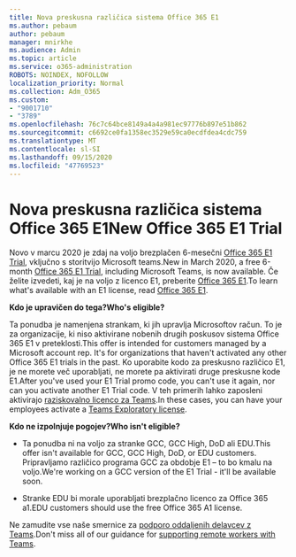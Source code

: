 ```yaml
---
title: Nova preskusna različica sistema Office 365 E1
ms.author: pebaum
author: pebaum
manager: mnirkhe
ms.audience: Admin
ms.topic: article
ms.service: o365-administration
ROBOTS: NOINDEX, NOFOLLOW
localization_priority: Normal
ms.collection: Adm_O365
ms.custom:
- "9001710"
- "3789"
ms.openlocfilehash: 76c7c64bce8149a4a4a981ec97776b897e51b862
ms.sourcegitcommit: c6692ce0fa1358ec3529e59ca0ecdfdea4cdc759
ms.translationtype: MT
ms.contentlocale: sl-SI
ms.lasthandoff: 09/15/2020
ms.locfileid: "47769523"
---
```

# <a name="new-office-365-e1-trial"></a><span data-ttu-id="f74db-102">Nova preskusna različica sistema Office 365 E1</span><span class="sxs-lookup"><span data-stu-id="f74db-102">New Office 365 E1 Trial</span></span>

<span data-ttu-id="f74db-103">Novo v marcu 2020 je zdaj na voljo brezplačen 6-mesečni [Office 365 E1 Trial](https://docs.microsoft.com/MicrosoftTeams/e1-trial-license), vključno s storitvijo Microsoft teams.</span><span class="sxs-lookup"><span data-stu-id="f74db-103">New in March 2020, a free 6-month [Office 365 E1 Trial](https://docs.microsoft.com/MicrosoftTeams/e1-trial-license), including Microsoft Teams, is now available.</span></span> <span data-ttu-id="f74db-104">Če želite izvedeti, kaj je na voljo z licenco E1, preberite [Office 365 E1](https://www.microsoft.com/microsoft-365/business/office-365-enterprise-e1-business-software).</span><span class="sxs-lookup"><span data-stu-id="f74db-104">To learn what's available with an E1 license, read [Office 365 E1](https://www.microsoft.com/microsoft-365/business/office-365-enterprise-e1-business-software).</span></span>

<span data-ttu-id="f74db-105">**Kdo je upravičen do tega?**</span><span class="sxs-lookup"><span data-stu-id="f74db-105">**Who's eligible?**</span></span>

<span data-ttu-id="f74db-106">Ta ponudba je namenjena strankam, ki jih upravlja Microsoftov račun. To je za organizacije, ki niso aktivirane nobenih drugih poskusov sistema Office 365 E1 v preteklosti.</span><span class="sxs-lookup"><span data-stu-id="f74db-106">This offer is intended for customers managed by a Microsoft account rep. It's for organizations that haven't activated any other Office 365 E1 trials in the past.</span></span> <span data-ttu-id="f74db-107">Ko uporabite kodo za preskusno različico E1, je ne morete več uporabljati, ne morete pa aktivirati druge preskusne kode E1.</span><span class="sxs-lookup"><span data-stu-id="f74db-107">After you've used your E1 Trial promo code, you can't use it again, nor can you activate another E1 Trial code.</span></span> <span data-ttu-id="f74db-108">V teh primerih lahko zaposleni aktivirajo [raziskovalno licenco za Teams](https://docs.microsoft.com/MicrosoftTeams/teams-exploratory).</span><span class="sxs-lookup"><span data-stu-id="f74db-108">In these cases, you can have your employees activate a [Teams Exploratory license](https://docs.microsoft.com/MicrosoftTeams/teams-exploratory).</span></span>

<span data-ttu-id="f74db-109">**Kdo ne izpolnjuje pogojev?**</span><span class="sxs-lookup"><span data-stu-id="f74db-109">**Who isn't eligible?**</span></span>

- <span data-ttu-id="f74db-110">Ta ponudba ni na voljo za stranke GCC, GCC High, DoD ali EDU.</span><span class="sxs-lookup"><span data-stu-id="f74db-110">This offer isn't available for GCC, GCC High, DoD, or EDU customers.</span></span> <span data-ttu-id="f74db-111">Pripravljamo različico programa GCC za obdobje E1 – to bo kmalu na voljo.</span><span class="sxs-lookup"><span data-stu-id="f74db-111">We're working on a GCC version of the E1 Trial - it'll be available soon.</span></span>

 - <span data-ttu-id="f74db-112">Stranke EDU bi morale uporabljati brezplačno licenco za Office 365 a1.</span><span class="sxs-lookup"><span data-stu-id="f74db-112">EDU customers should use the free Office 365 A1 license.</span></span>

<span data-ttu-id="f74db-113">Ne zamudite vse naše smernice za [podporo oddaljenih delavcev z Teams](https://docs.microsoft.com/MicrosoftTeams/support-remote-work-with-teams).</span><span class="sxs-lookup"><span data-stu-id="f74db-113">Don't miss all of our guidance for [supporting remote workers with Teams](https://docs.microsoft.com/MicrosoftTeams/support-remote-work-with-teams).</span></span>
